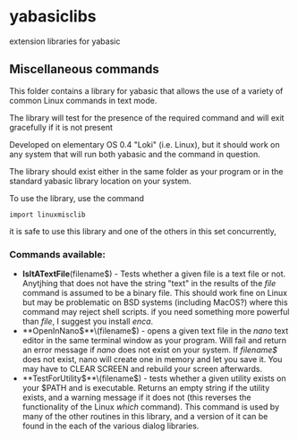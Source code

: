 # yabasiclibs
extension libraries for yabasic

## Miscellaneous commands

This folder contains a library for yabasic that allows the use of a variety of common Linux commands in text mode.

The library will test for the presence of the required command and will exit gracefully if it is not present

Developed on elementary OS 0.4 "Loki" (i.e. Linux), but it should work on any system that will run both yabasic and the command in question.

The library should exist either in the same folder as your program or in the standard yabasic library location on your system.

To use the library, use the command 

    import linuxmisclib

it is safe to use this library and one of the others in this set concurrently,

### Commands available:

+ **IsItATextFile**\(filename$\) - Tests whether a given file is a text file or not. Anytjhing that does not have the string "text" in the results of the *file* command is assumed to be a binary file. This should work fine on Linux but may be problematic on BSD systems (including MacOS?) where this command may reject shell scripts. if you need something more powerful than *file*, I suggest you install *enca*.
+ **OpenInNano$**\(filename$\) - opens a given text file in the *nano* text editor in the same terminal window as your program. Will fail and return an error message if *nano* does not exist on your system. If *filename\$* does not exist, nano will create one in memory and let you save it. You may have to CLEAR SCREEN and rebuild your screen afterwards.
+ **TestForUtility$**\(filename$\) - tests whether a given utility exists on your $PATH and is executable. Returns an empty string if the utility exists, and a warning message if it does not \(this reverses the functionality of the Linux *which* command\). This command is used by many of the other routines in this library, and a version of it can be found in the each of the various dialog libraries.

